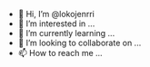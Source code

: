 - 👋 Hi, I’m @lokojenrri
- 👀 I’m interested in ...
- 🌱 I’m currently learning ...
- 💞️ I’m looking to collaborate on ...
- 📫 How to reach me ...

<!---
lokojenrri/lokojenrri is a ✨ special ✨ repository because its `README.md` (this file) appears on your GitHub profile.
You can click the Preview link to take a look at your changes.
--->
